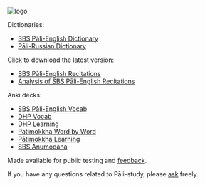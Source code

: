 ![logo](https://user-images.githubusercontent.com/39419221/165271019-e4da74da-05b9-4f46-ade6-3b173966ab75.png)


Dictionaries:

- [SBS Pāli-English Dictionary](https://sasanarakkha.github.io/study-tools/SBS_Pāli_Dictionary/SBS_Pāli_Dictionary.html)
- [Pāli-Russian Dictionary](https://sasanarakkha.github.io/study-tools/Пали_Словарь/ПалиСловарь.html)

Click to download the latest version:

- [SBS Pāli-English Recitations](https://github.com/sasanarakkha/study-tools/raw/main/P%C4%81li-English%20Recitations.pdf)
- [Analysis of SBS Pāli-English Recitations](https://github.com/sasanarakkha/study-tools/raw/main/Analysis%20of%20SBS%20P%C4%81li-English%20Recitations.pdf)

Anki decks:

- [SBS Pāli-English Vocab](https://sasanarakkha.github.io/study-tools/Anki_Decks/SBS_Pāli-English_Vocab/SBS_Pāli-English_Vocab.html)
- [DHP Vocab](https://sasanarakkha.github.io/study-tools/Anki_Decks/DHP_Vocab/DHP_Vocab.html)
- [DHP Learning](https://sasanarakkha.github.io/study-tools/Anki_Decks/DHP_Learing/DHP_learning.html)
- [Pātimokkha Word by Word](https://sasanarakkha.github.io/study-tools/Anki_Decks/Pātimokkha_Word_By_Word/Pātimokkha_Word_by_Word.html)
- [Pātimokkha Learning](https://sasanarakkha.github.io/study-tools/Anki_Decks/Pātimokkha_Learning/Pātimokkha_Learning.html)
- [SBS Anumodāna](https://sasanarakkha.github.io/study-tools/Anki_Decks/SBS_Anumodana/SBS_Anumodana.html)

Made available for public testing and [feedback](https://docs.google.com/forms/d/e/1FAIpQLScNC5v2gQbBCM3giXfYIib9zrp-WMzwJuf_iVXEMX2re4BFFw/viewform?usp=pp_url&entry.1433863141=SBS-study-tools).

If you have any questions related to Pāli-study, please [ask](mailto:devamitta@sasanarakkha.org) freely.
